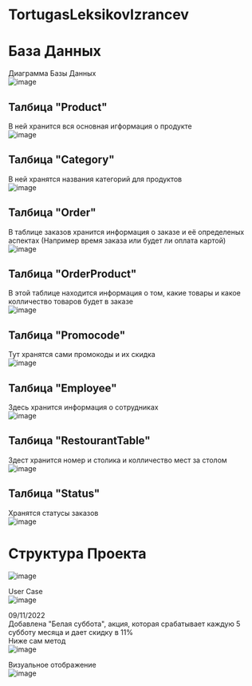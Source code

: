# TortugasLeksikovIzrancev
<h1>База Данных</h1>

Диаграмма Базы Данных <br>
![image](https://user-images.githubusercontent.com/80753761/197171407-00fbb67b-ea32-42ab-9e02-b3a9017f4e24.png) <br>

<h2>Талбица "Product" </h2>

В ней хранится вся основная игформация о продукте <br>
![image](https://user-images.githubusercontent.com/80753761/197171710-94cdd989-8902-449f-9025-dcaf16a89285.png) <br>

<h2>Талбица "Category" </h2>

В ней хранятся названия категорий для продуктов <br>
![image](https://user-images.githubusercontent.com/80753761/197172146-e3f56486-e1c7-4d36-8984-9306241703c5.png) <br>

<h2>Талбица "Order" </h2>

В таблице заказов хранится информация о заказе и её определеных аспектах (Например время заказа или будет ли оплата картой) <br>
![image](https://user-images.githubusercontent.com/80753761/197172669-ab73dbeb-de1a-49e5-ace4-0aec659e6d6a.png) <br>

<h2>Талбица "OrderProduct" </h2>

В этой таблице находится информация о том, какие товары и какое колличество товаров будет в заказе <br>
![image](https://user-images.githubusercontent.com/80753761/197173003-d5e70592-43d0-4299-a94c-cd2a0b4a6321.png) <br>

<h2>Талбица "Promocode" </h2>

Тут хранятся сами промокоды и их скидка <br>
![image](https://user-images.githubusercontent.com/80753761/197173244-0fa63a23-d053-434c-af5e-26fc833b7b35.png) <br>

<h2>Талбица "Employee" </h2>

Здесь хранится информация о сотрудниках <br>
![image](https://user-images.githubusercontent.com/80753761/197173503-d9b0193b-77dc-4808-a1b6-228b65745775.png) <br>

<h2>Талбица "RestourantTable" </h2>

Здест хранится номер и столика и колличество мест за столом <br>
![image](https://user-images.githubusercontent.com/80753761/197173710-bfa91990-ba27-4b99-98bf-054a0f13fe63.png) <br>

<h2>Талбица "Status" </h2>

Хранятся статусы заказов <br>
![image](https://user-images.githubusercontent.com/80753761/197173885-857489ba-be56-402a-bafc-64bcbde6dd3e.png) <br>

<h1>Структура Проекта</h1>

![image](https://user-images.githubusercontent.com/80753761/197179130-fd9a6511-eda6-4c50-8961-564235386c87.png) <br>


User Case <br>
![image](https://user-images.githubusercontent.com/80753761/200546028-7150d2f9-a1b5-4837-be5e-c53cc200d76c.png)

09/11/2022 <br>
Добавлена "Белая суббота", акция, которая срабатывает каждую 5 субботу месяца и дает скидку в 11% <br>
Ниже сам метод <br>
![image](https://user-images.githubusercontent.com/80753761/200850144-ae447ac1-c5ea-4643-a369-c02fa24a3e38.png) <br>

Визуальное отображение <br>
![image](https://user-images.githubusercontent.com/80753761/200850366-abe9a488-690b-49f3-a7f3-b3551b499f23.png) <br>


